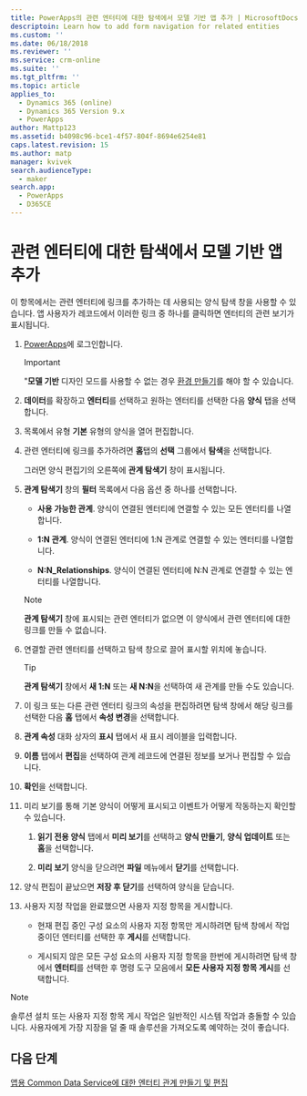 ```yaml
---
title: PowerApps의 관련 엔터티에 대한 탐색에서 모델 기반 앱 추가 | MicrosoftDocs
descriptoin: Learn how to add form navigation for related entities
ms.custom: ''
ms.date: 06/18/2018
ms.reviewer: ''
ms.service: crm-online
ms.suite: ''
ms.tgt_pltfrm: ''
ms.topic: article
applies_to:
  - Dynamics 365 (online)
  - Dynamics 365 Version 9.x
  - PowerApps
author: Mattp123
ms.assetid: b4098c96-bce1-4f57-804f-8694e6254e81
caps.latest.revision: 15
ms.author: matp
manager: kvivek
search.audienceType:
  - maker
search.app:
  - PowerApps
  - D365CE
---
```

# <a name="add-model-driven-app-form-navigation-for-related-entities"></a>관련 엔터티에 대한 탐색에서 모델 기반 앱 추가

이 항목에서는 관련 엔터티에 링크를 추가하는 데 사용되는 양식 탐색 창을 사용할 수 있습니다. 앱 사용자가 레코드에서 이러한 링크 중 하나를 클릭하면 엔터티의 관련 보기가 표시됩니다.   
  
1.  [PowerApps](https://web.powerapps.com/?utm_source=padocs&utm_medium=linkinadoc&utm_campaign=referralsfromdoc)에 로그인합니다.  

  
    > [!IMPORTANT]
    > "**모델 기반** 디자인 모드를 사용할 수 없는 경우 [환경 만들기](https://docs.microsoft.com/powerapps/administrator/create-environment)를 해야 할 수 있습니다. 

2.  **데이터**를 확장하고 **엔터티**를 선택하고 원하는 엔터티를 선택한 다음 **양식** 탭을 선택합니다. 
  
3.  목록에서 유형 **기본** 유형의 양식을 열어 편집합니다.  
  
4.  관련 엔터티에 링크를 추가하려면 **홈**탭의 **선택** 그룹에서 **탐색**을 선택합니다.  
  
     그러면 양식 편집기의 오른쪽에 **관계 탐색기** 창이 표시됩니다.  
  
5.  **관계 탐색기** 창의 **필터** 목록에서 다음 옵션 중 하나를 선택합니다.  
  
    - **사용 가능한 관계**. 양식이 연결된 엔터티에 연결할 수 있는 모든 엔터티를 나열합니다.  
  
    - **1:N 관계**. 양식이 연결된 엔터티에 1:N 관계로 연결할 수 있는 엔터티를 나열합니다.  
  
    - **N:N_Relationships**. 양식이 연결된 엔터티에 N:N 관계로 연결할 수 있는 엔터티를 나열합니다.  
  
    > [!NOTE]
    >  **관계 탐색기** 창에 표시되는 관련 엔터티가 없으면 이 양식에서 관련 엔터티에 대한 링크를 만들 수 없습니다.  
  
6.  연결할 관련 엔터티를 선택하고 탐색 창으로 끌어 표시할 위치에 놓습니다.  
  
    > [!TIP]
    >  **관계 탐색기** 창에서 **새 1:N** 또는 **새 N:N**을 선택하여 새 관계를 만들 수도 있습니다.   
  
7. 이 링크 또는 다른 관련 엔터티 링크의 속성을 편집하려면 탐색 창에서 해당 링크를 선택한 다음 **홈** 탭에서 **속성 변경**을 선택합니다.  
  
8. **관계 속성** 대화 상자의 **표시** 탭에서 새 표시 레이블을 입력합니다.  
  
9. **이름** 탭에서 **편집**을 선택하여 관계 레코드에 연결된 정보를 보거나 편집할 수 있습니다.  
  
10. **확인**을 선택합니다.  
  
11. 미리 보기를 통해 기본 양식이 어떻게 표시되고 이벤트가 어떻게 작동하는지 확인할 수 있습니다.  
  
    1.  **읽기 전용 양식** 탭에서 **미리 보기**를 선택하고 **양식 만들기**, **양식 업데이트** 또는 **홈**을 선택합니다.  
  
    2.  **미리 보기** 양식을 닫으려면 **파일** 메뉴에서 **닫기**를 선택합니다.  
  
12. 양식 편집이 끝났으면 **저장 후 닫기**를 선택하여 양식을 닫습니다.  
  
13. 사용자 지정 작업을 완료했으면 사용자 지정 항목을 게시합니다.  
  
    -   현재 편집 중인 구성 요소의 사용자 지정 항목만 게시하려면 탐색 창에서 작업 중이던 엔터티를 선택한 후 **게시**를 선택합니다.  
  
    -   게시되지 않은 모든 구성 요소의 사용자 지정 항목을 한번에 게시하려면 탐색 창에서 **엔터티**를 선택한 후 명령 도구 모음에서 **모든 사용자 지정 항목 게시**를 선택합니다.  
  
> [!NOTE]
> 솔루션 설치 또는 사용자 지정 항목 게시 작업은 일반적인 시스템 작업과 충돌할 수 있습니다. 사용자에게 가장 지장을 덜 줄 때 솔루션을 가져오도록 예약하는 것이 좋습니다.
  
## <a name="next-steps"></a>다음 단계  
 [앱용 Common Data Service에 대한 엔터티 관계 만들기 및 편집](../common-data-service/create-edit-entity-relationships.md)
